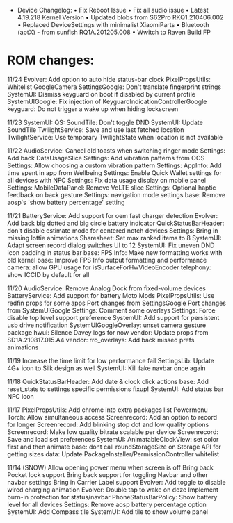 * Device Changelog:
• Fix Reboot Issue
• Fix all audio issue
• Latest 4.19.218 Kernel Version
• Updated blobs from S62Pro RKQ1.210406.002 
• Replaced DeviceSettings with minimalist XiaomiParts
• Bluetooth (aptX) - from sunfish RQ1A.201205.008
• Wwitch to Raven Build FP

ROM changes:
==============================
11/24
Evolver: Add option to auto hide status-bar clock
PixelPropsUtils: Whitelist GoogleCamera
SettingsGoogle: Don't translate fingerprint strings
SystemUI: Dismiss keyguard on boot if disabled by current profile
SystemUIGoogle: Fix injection of KeyguardIndicationControllerGoogle
keyguard: Do not trigger a wake up when hiding lockscreen

11/23
SystemUI: QS: SoundTile: Don't toggle DND
SystemUI: Update SoundTile
TwilightService: Save and use last fetched location
TwilightService: Use temporary TwilightState when location is not available

11/22
AudioService: Cancel old toasts when switching ringer mode
Settings: Add back DataUsageSlice
Settings: Add vibration patterns from OOS
Settings: Allow choosing a custom vibration pattern
Settings: AppInfo: Add time spent in app from Wellbeing
Settings: Enable Quick Wallet settings for all devices with NFC
Settings: Fix data usage display on mobile panel
Settings: MobileDataPanel: Remove VoLTE slice
Settings: Optional haptic feedback on back gesture
Settings: navigation mode settings
base: Remove aosp's 'show battery percentage' setting

11/21
BatteryService: Add support for oem fast charger detection
Evolver: Add back big dotted and big circle battery indicator
QuickStatusBarHeader: don't disable estimate mode for centered notch devices
Settings: Bring in missing lottie animations
Sharesheet: Set max ranked items to 8
SystemUI: Adapt screen record dialog switches UI to 12
SystemUI: Fix uneven DND icon padding in status bar
base: FPS Info: Make new formatting works with old kernel
base: Improve FPS Info output formatting and performance
camera: allow GPU usage for isSurfaceForHwVideoEncoder
telephony: show ICCID by default for all

11/20
AudioService: Remove Analog Dock from fixed-volume devices
BatteryService: Add support for battery Moto Mods
PixelPropsUtils: Use redfin props for some apps
Port changes from SettingsGoogle
Port changes from SystemUIGoogle
Settings: Comment some overlays
Settings: Force disable top level support preference
SystemUI: Add support for persistent usb drive notification
SystemUIGoogleOverlay: unset camera gesture package
hwui: Silence Davey logs for now
vendor: Update props from SD1A.210817.015.A4
vendor: rro_overlays: Add back missed prefs animations

11/19
Increase the time limit for low performance fail
SettingsLib: Update 4G+ icon to Silk design as well
SystemUI: Kill fake navbar once again

11/18
QuickStatusBarHeader: Add date & clock click actions
base: Add reset_stats to settings specific permissions
fixup! SystemUI: Add status bar NFC icon

11/17
PixelPropsUtils: Add chrome into extra packages list
Powermenu Torch: Allow simultaneous access
Screenrecord: Add an option to record for longer
Screenrecord: Add blinking stop dot and low quality options
Screenrecord: Make low quality bitrate scalable per device
Screenrecord: Save and load set preferences
SystemUI: AnimatableClockView: set color first and then animate
base: dont call roundStorageSize on Storage API for getting sizes
data: Update PackageInstaller/PermissionController whitelist

11/14 (SNOW)
Allow opening power menu when screen is off
Bring back Pocket lock support
Bring back support for toggling Navbar and other navbar settings
Bring in Carrier Label support
Evolver: Add toggle to disable wired charging animation
Evolver: Double tap to wake on doze
Implement burn-in protection for status/navbar
PhoneStatusBarPolicy: Show battery level for all devices
Settings: Remove aosp battery percentage option
SystemUI: Add Compass tile
SystemUI: Add tile to show volume panel
